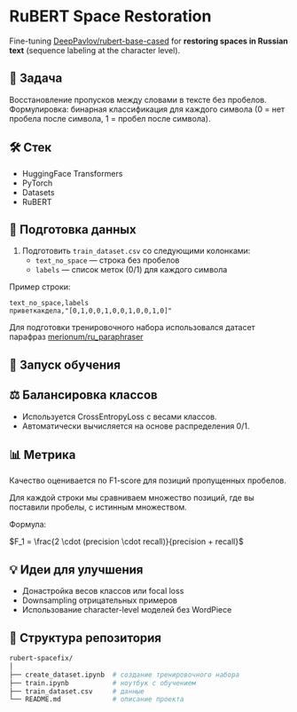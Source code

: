 # RuBERT Space Restoration

Fine-tuning [DeepPavlov/rubert-base-cased](https://huggingface.co/DeepPavlov/rubert-base-cased) 
for **restoring spaces in Russian text** (sequence labeling at the character level).

## 📌 Задача
Восстановление пропусков между словами в тексте без пробелов.  
Формулировка: бинарная классификация для каждого символа (0 = нет пробела после символа, 1 = пробел после символа).

## 🛠️ Стек
- HuggingFace Transformers
- PyTorch
- Datasets
- RuBERT 

## 🔧 Подготовка данных
1. Подготовить `train_dataset.csv` со следующими колонками:
   - `text_no_space` — строка без пробелов  
   - `labels` — список меток (0/1) для каждого символа  

Пример строки:
```csv
text_no_space,labels
приветкакдела,"[0,1,0,0,1,0,0,1,0,0,1,0]"
```

Для подготовки тренировочного набора использовался датасет парафраз [merionum/ru_paraphraser](https://huggingface.co/datasets/merionum/ru_paraphraser)

## 🚀 Запуск обучения

## ⚖️ Балансировка классов

- Используется CrossEntropyLoss с весами классов.
- Автоматически вычисляется на основе распределения 0/1.

## 📊 Метрика

Качество оценивается по F1-score для позиций пропущенных пробелов.

Для каждой строки мы сравниваем множество позиций, где вы поставили пробелы, с истинным множеством.

Формула:

$F_1 = \frac{2 \cdot (precision \cdot recall)}{precision + recall}$

## 💡 Идеи для улучшения

- Донастройка весов классов или focal loss
- Downsampling отрицательных примеров 
- Использование character-level моделей без WordPiece

## 📂 Структура репозитория

```bash
rubert-spacefix/
│
├── create_dataset.ipynb  # создание тренировочного набора
├── train.ipynb           # ноутбук с обучением
├── train_dataset.csv     # данные
└── README.md             # описание проекта
```
